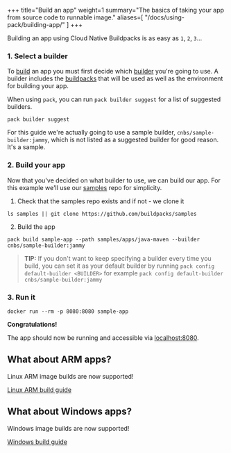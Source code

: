 +++
title="Build an app"
weight=1
summary="The basics of taking your app from source code to runnable image."
aliases=[
    "/docs/using-pack/building-app/"
]
+++
<!--+- `
# Build an app
`+-->

Building an app using Cloud Native Buildpacks is as easy as `1`, `2`, `3`...

### 1. Select a builder

To [build][build] an app you must first decide which [builder][builder] you're going to use. A builder
includes the [buildpacks][buildpack] that will be used as well as the environment for building your
app.

When using `pack`, you can run `pack builder suggest` for a list of suggested builders.

```
pack builder suggest
```
<!--+- "{{execute}}"+-->

For this guide we're actually going to use a sample builder, `cnbs/sample-builder:jammy`, which is not listed
as a suggested builder for good reason. It's a sample.

### 2. Build your app

Now that you've decided on what builder to use, we can build our app. For this example we'll use our [samples][samples]
repo for simplicity.

1. Check that the samples repo exists and if not - we clone it
```
ls samples || git clone https://github.com/buildpacks/samples
```
<!--+- "{{execute}}"+-->

2. Build the app
```
pack build sample-app --path samples/apps/java-maven --builder cnbs/sample-builder:jammy
```
<!--+- "{{execute}}"+-->

> **TIP:** If you don't want to keep specifying a builder every time you build, you can set it as your default
> builder by running `pack config default-builder <BUILDER>` for example `pack config default-builder cnbs/sample-builder:jammy`
<!--+- "{{execute}}"+-->

### 3. Run it

```
docker run --rm -p 8080:8080 sample-app
```
<!--+- "{{execute}}"+-->

**Congratulations!**

<!--+- if false+-->
The app should now be running and accessible via [localhost:8080](http://localhost:8080).
<!--+end+-->

## What about ARM apps?

Linux ARM image builds are now supported!

<!--+- if false+-->
<a href="/docs/for-app-developers/how-to/configure-build-environment/build-for-arm" class="button bg-blue">Linux ARM build guide</a>
<!--+end+-->

<!--+ `
Check out the [Linux ARM build guide](https://buildpacks.io//docs/for-app-developers/how-to/configure-build-environment/build-for-arm).
` +-->
## What about Windows apps?

Windows image builds are now supported!

<!--+- if false+-->
<a href="/docs/for-app-developers/how-to/configure-build-environment/build-for-windows" class="button bg-blue">Windows build guide</a>
<!--+end+-->
<!--+ `
Check out the [Windows build guide](https://buildpacks.io/docs/for-app-developers/how-to/configure-build-environment/build-for-windows/).
` +-->

[build]: /docs/concepts/operations/build
[builder]: /docs/concepts/components/builder
[buildpack]: /docs/concepts/components/buildpack
[samples]: https://github.com/buildpacks/samples
